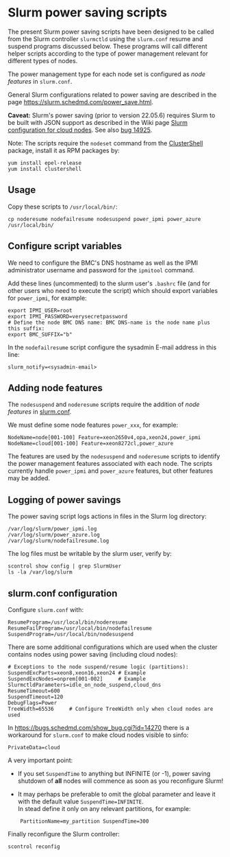 Slurm power saving scripts
==========================

The present Slurm power saving scripts have been designed to be called from the Slurm controller ```slurmctld```
using the ```slurm.conf``` resume and suspend programs discussed below.
These programs will call different helper scripts according to the type of power management relevant for different types of nodes.

The power management type for each node set is configured as *node features* in ```slurm.conf```.

General Slurm configurations related to power saving are described in the page https://slurm.schedmd.com/power_save.html.

**Caveat:**
Slurm's power saving (prior to version 22.05.6) requires Slurm to be built with JSON support as described in the Wiki page
[Slurm configuration for cloud nodes](https://wiki.fysik.dtu.dk/Niflheim_system/Slurm_cloud_bursting/#slurm-configuration-for-cloud-nodes).
See also [bug 14925](https://bugs.schedmd.com/show_bug.cgi?id=14925).

Note:
The scripts require the ```nodeset``` command from the
[ClusterShell](https://wiki.fysik.dtu.dk/Niflheim_system/Slurm_operations/#clustershell) package,
install it as RPM packages by:
```
yum install epel-release
yum install clustershell
```

Usage
-----

Copy these scripts to ```/usr/local/bin/```:
```
cp noderesume nodefailresume nodesuspend power_ipmi power_azure /usr/local/bin/
```

Configure script variables
--------------------------

We need to configure the BMC's DNS hostname as well as the IPMI administrator username and password for the ```ipmitool``` command.

Add these lines (uncommented) to the slurm user's ```.bashrc``` file (and for other users who need to execute the script)
which should export variables for ```power_ipmi```, for example:
```
export IPMI_USER=root
export IPMI_PASSWORD=verysecretpassword
# Define the node BMC DNS name: BMC DNS-name is the node name plus this suffix:
export BMC_SUFFIX="b"
```

In the ```nodefailresume``` script configure the sysadmin E-mail address in this line:
```
slurm_notify=<sysadmin-email>
```

Adding node features
--------------------

The ```nodesuspend``` and ```noderesume``` scripts require the addition of *node features*
in [slurm.conf](https://slurm.schedmd.com/slurm.conf.html#SECTION_NODE-CONFIGURATION).

We must define some node features ```power_xxx```, for example:

```
NodeName=node[001-100] Feature=xeon2650v4,opa,xeon24,power_ipmi
NodeName=cloud[001-100] Feature=xeon8272cl,power_azure
```

The features are used by the ```nodesuspend``` and ```noderesume``` scripts
to identify the power management features associated with each node.
The scripts currently handle ``power_ipmi`` and ``power_azure`` features,
but other features may be added.

Logging of power savings
------------------------

The power saving script logs actions in files in the Slurm log directory:
```
/var/log/slurm/power_ipmi.log
/var/log/slurm/power_azure.log
/var/log/slurm/nodefailresume.log
```
The log files must be writable by the slurm user, verify by:

```
scontrol show config | grep SlurmUser
ls -la /var/log/slurm
```

slurm.conf configuration
------------------------

Configure ```slurm.conf``` with:
```
ResumeProgram=/usr/local/bin/noderesume
ResumeFailProgram=/usr/local/bin/nodefailresume
SuspendProgram=/usr/local/bin/nodesuspend
```

There are some additional configurations which are used when the cluster contains nodes using power saving (including cloud nodes):

```
# Exceptions to the node suspend/resume logic (partitions):
SuspendExcParts=xeon8,xeon16,xeon24	# Example
SuspendExcNodes=onprem[001-002]		# Example
SlurmctldParameters=idle_on_node_suspend,cloud_dns
ResumeTimeout=600
SuspendTimeout=120
DebugFlags=Power
TreeWidth=65536		# Configure TreeWidth only when cloud nodes are used
```

In https://bugs.schedmd.com/show_bug.cgi?id=14270 there is a workaround for ```slurm.conf``` to make cloud nodes visible to sinfo:
```
PrivateData=cloud
```

A very important point:

* If you set ```SuspendTime``` to anything but INFINITE (or -1), power saving shutdown of **all** nodes will commence as soon as you reconfigure Slurm!

* It may perhaps be preferable to omit the global parameter and leave it with the default value ```SuspendTime=INFINITE```.   
  In stead define it only on any relevant partitions, for example:

```
    PartitionName=my_partition SuspendTime=300
```

Finally reconfigure the Slurm controller:
```
scontrol reconfig
```
